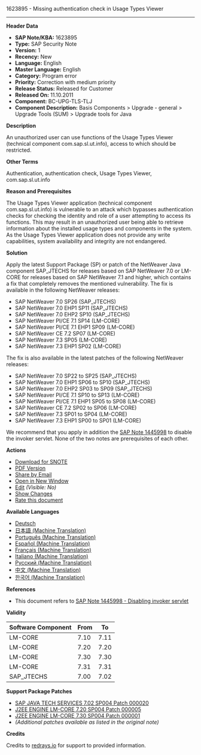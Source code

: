 1623895 - Missing authentication check in Usage Types Viewer

---

**Header Data**

- **SAP Note/KBA:** 1623895
- **Type:** SAP Security Note
- **Version:** 1
- **Recency:** New
- **Language:** English
- **Master Language:** English
- **Category:** Program error
- **Priority:** Correction with medium priority
- **Release Status:** Released for Customer
- **Released On:** 11.10.2011
- **Component:** BC-UPG-TLS-TLJ
- **Component Description:** Basis Components > Upgrade - general > Upgrade Tools (SUM) > Upgrade tools for Java

**Description**

An unauthorized user can use functions of the Usage Types Viewer (technical component com.sap.sl.ut.info), access to which should be restricted.

**Other Terms**

Authentication, authentication check, Usage Types Viewer, com.sap.sl.ut.info

**Reason and Prerequisites**

The Usage Types Viewer application (technical component com.sap.sl.ut.info) is vulnerable to an attack which bypasses authentication checks for checking the identity and role of a user attempting to access its functions. This may result in an unauthorized user being able to retrieve information about the installed usage types and components in the system. As the Usage Types Viewer application does not provide any write capabilities, system availability and integrity are not endangered.

**Solution**

Apply the latest Support Package (SP) or patch of the NetWeaver Java component SAP_JTECHS for releases based on SAP NetWeaver 7.0 or LM-CORE for releases based on SAP NetWeaver 7.1 and higher, which contains a fix that completely removes the mentioned vulnerability. The fix is available in the following NetWeaver releases:

- SAP NetWeaver 7.0 SP26 (SAP_JTECHS)
- SAP NetWeaver 7.0 EHP1 SP11 (SAP_JTECHS)
- SAP NetWeaver 7.0 EHP2 SP10 (SAP_JTECHS)
- SAP NetWeaver PI/CE 7.1 SP14 (LM-CORE)
- SAP NetWeaver PI/CE 7.1 EHP1 SP09 (LM-CORE)
- SAP NetWeaver CE 7.2 SP07 (LM-CORE)
- SAP NetWeaver 7.3 SP05 (LM-CORE)
- SAP NetWeaver 7.3 EHP1 SP02 (LM-CORE)

The fix is also available in the latest patches of the following NetWeaver releases:

- SAP NetWeaver 7.0 SP22 to SP25 (SAP_JTECHS)
- SAP NetWeaver 7.0 EHP1 SP06 to SP10 (SAP_JTECHS)
- SAP NetWeaver 7.0 EHP2 SP03 to SP09 (SAP_JTECHS)
- SAP NetWeaver PI/CE 7.1 SP10 to SP13 (LM-CORE)
- SAP NetWeaver PI/CE 7.1 EHP1 SP05 to SP08 (LM-CORE)
- SAP NetWeaver CE 7.2 SP02 to SP06 (LM-CORE)
- SAP NetWeaver 7.3 SP01 to SP04 (LM-CORE)
- SAP NetWeaver 7.3 EHP1 SP00 to SP01 (LM-CORE)

We recommend that you apply in addition the [SAP Note 1445998](https://me.sap.com/notes/1445998) to disable the invoker servlet. None of the two notes are prerequisites of each other.

**Actions**

- [Download for SNOTE](https://notesdownloads.sap.com/note/0040000017297342017)
- [PDF Version](https://userapps.support.sap.com/sap/support/sfm/notes/print/0001623895?language=en-US&token=466816B030D3C645E21DC36F892B13E0)
- [Share by Email](https://me.sap.com/notes/0001623895)
- [Open in New Window](https://me.sap.com/notes/0001623895)
- [Edit](https://i7p.wdf.sap.corp/sap/support/notes/edit/0001623895) *(Visible: No)*
- [Show Changes](https://me.sap.com/notes/0001623895)
- [Rate this document](https://me.sap.com/notes/0001623895)

**Available Languages**

- [Deutsch](https://me.sap.com/notes/0001623895/D)
- [日本語 (Machine Translation)](https://me.sap.com/notes/0001623895/J)
- [Português (Machine Translation)](https://me.sap.com/notes/0001623895/P)
- [Español (Machine Translation)](https://me.sap.com/notes/0001623895/S)
- [Français (Machine Translation)](https://me.sap.com/notes/0001623895/F)
- [Italiano (Machine Translation)](https://me.sap.com/notes/0001623895/I)
- [Русский (Machine Translation)](https://me.sap.com/notes/0001623895/R)
- [中文 (Machine Translation)](https://me.sap.com/notes/0001623895/1)
- [한국어 (Machine Translation)](https://me.sap.com/notes/0001623895/3)

**References**

- This document refers to [SAP Note 1445998 - Disabling invoker servlet](https://me.sap.com/notes/1445998)

**Validity**

| Software Component | From | To |
|--------------------|------|----|
| LM-CORE            | 7.10 | 7.11 |
| LM-CORE            | 7.20 | 7.20 |
| LM-CORE            | 7.30 | 7.30 |
| LM-CORE            | 7.31 | 7.31 |
| SAP_JTECHS         | 7.00 | 7.02 |

**Support Package Patches**

- [SAP JAVA TECH SERVICES 7.02 SP004 Patch 000020](https://userapps.support.sap.com/sap/support/swdc/notes?cvnr=01200615320200012532&support_package=SP004&patch_level=000020)
- [J2EE ENGINE LM-CORE 7.20 SP004 Patch 000005](https://userapps.support.sap.com/sap/support/swdc/notes?cvnr=01200615320200013061&support_package=SP004&patch_level=000005)
- [J2EE ENGINE LM-CORE 7.30 SP004 Patch 000001](https://userapps.support.sap.com/sap/support/swdc/notes?cvnr=01200615320200014920&support_package=SP004&patch_level=000001)
- *(Additional patches available as listed in the original note)*

**Credits**

Credits to [redrays.io](https://redrays.io) for support to provided information.
